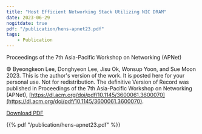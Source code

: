 ```yaml
---
title: "Host Efficient Networking Stack Utilizing NIC DRAM"
date: 2023-06-29
nogitdate: true
pdf: "/publication/hens-apnet23.pdf"
tags:
    - Publication
---
```


Proceedings of the 7th Asia-Pacific Workshop on Networking (APNet)

© Byeongkeon Lee, Donghyeon Lee, Jisu Ok, Wonsup Yoon, and Sue Moon 2023. This is the author's version of the work. It is posted here for your personal use. Not for redistribution. The definitive Version of Record was published in Proceedings of the 7th Asia-Pacific Workshop on Networking (APNet), [https://dl.acm.org/doi/pdf/10.1145/3600061.3600070](https://dl.acm.org/doi/pdf/10.1145/3600061.3600070).

[Download PDF](/publication/hens-apnet23.pdf)

{{% pdf "/publication/hens-apnet23.pdf" %}}
